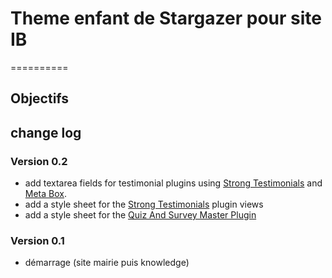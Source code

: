 # Theme enfant de Stargazer pour site IB
==========
## Objectifs


## change log


### Version 0.2
* add textarea fields for testimonial plugins using [Strong Testimonials](https://fr.wordpress.org/plugins/strong-testimonials/ "Strong Testimonials WordPress plugin") and [Meta Box](https://fr.wordpress.org/plugins/meta-box/ "Meta Box WordPress plugin"). 
* add a style sheet for the [Strong Testimonials](https://fr.wordpress.org/plugins/strong-testimonials/ "Strong Testimonials WordPress plugin") plugin views
* add a style sheet for the [Quiz And Survey Master Plugin](https://fr.wordpress.org/plugins/quiz-master-next/ "Quiz And Survey Master WordPress plugin")


### Version 0.1 
* démarrage (site mairie puis knowledge)

